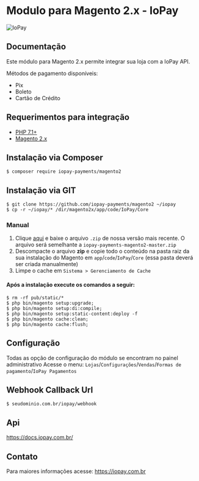 # Modulo para Magento 2.x - IoPay
![IoPay](https://media-exp1.licdn.com/dms/image/C4E1BAQGL46hmpSEGZQ/company-background_10000/0/1598031833275?e=1645052400&v=beta&t=4jUwDCEWagtpngHp046VCjieq-Wvw8s7GIZFZAMdIss)
## Documentação

Este módulo para Magento 2.x permite integrar sua loja com a IoPay API.

Métodos de pagamento disponíveis:

- Pix
- Boleto
- Cartão de Crédito

## Requerimentos para integração
- [PHP 7.1+](https://www.php.net)
- [Magento 2.x](https://magento.com/tech-resources/download)

## Instalação via Composer
	$ composer require iopay-payments/magento2

## Instalação via GIT
    $ git clone https://github.com/iopay-payments/magento2 ~/iopay
    $ cp -r ~/iopay/* /dir/magento2x/app/code/IoPay/Core

### Manual
1. Clique [aqui](https://github.com/iopay-payments/magento2) e baixe o arquivo `.zip` de nossa versão mais recente. O arquivo será semelhante a `iopay-payments-magento2-master.zip`
2. Descompacte o arquivo **zip** e copie todo o conteúdo na pasta raiz da sua instalação do Magento em `app`/`code`/`IoPay`/`Core` (essa pasta deverá ser criada manualmente)
3. Limpe o cache em `Sistema > Gerenciamento de Cache`

#### Após a instalação execute os comandos a seguir:
    $ rm -rf pub/static/*
    $ php bin/magento setup:upgrade;
    $ php bin/magento setup:di:compile;
    $ php bin/magento setup:static-content:deploy -f
    $ php bin/magento cache:clean;
    $ php bin/magento cache:flush;

## Configuração
Todas as opção de configuração do módulo se encontram no painel administrativo
Acesse o menu: `Lojas`/`Configurações`/`Vendas`/`Formas de pagamento`/`IoPay Pagamentos`

## Webhook Callback Url
    $ seudominio.com.br/iopay/webhook

## Api
https://docs.iopay.com.br/

## Contato
Para maiores informações acesse: https://iopay.com.br